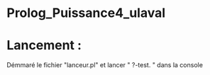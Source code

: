 # Prolog_Puissance4_ulaval

# Lancement :
  
  Démmaré le fichier "lanceur.pl" et lancer " ?-test. " dans la console
